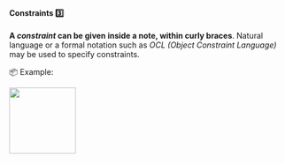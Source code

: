 <div id="title">

#### Constraints :three:

</div>

<div id="body">

**A _constraint_  can be given inside a note, within curly braces**. Natural language or a formal notation such as _OCL (Object Constraint Language)_ may be used to specify constraints. 

<tip-box> 

:package: Example:

<img src="{{baseUrl}}/uml/notes/constraints/images/playerTurn.png" height="120" />
<p/>

</tip-box>


</div>

<div id="extras">
</div>